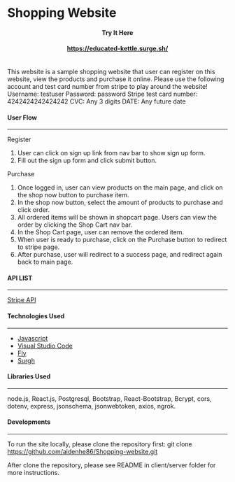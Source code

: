 # Shopping Website


#### <div align="center">Try It Here</div>
#### <div align="center">https://educated-kettle.surge.sh/</div>

<br>
This website is a sample shopping website that user can register on this website, view the products and purchase it online.
Please use the following account and test card number from stripe to play around the website!
Username: testuser
Password: password
Stripe test card number: 4242424242424242  CVC: Any 3 digits DATE: Any future date

#### User Flow
***
Register
1. User can click on sign up link from nav bar to show sign up form.
2. Fill out the sign up form and click submit button.

Purchase
1. Once logged in, user can view products on the main page, and click on the shop now button to purchase item.
2. In the shop now button, select the amount of products to purchase and click order.
3. All ordered items will be shown in shopcart page. Users can view the order by clicking the Shop Cart nav bar.
4. In the Shop Cart page, user can remove the ordered item.
5. When user is ready to purchase, click on the Purchase button to redirect to stripe page.
6. After purchase, user will redirect to a success page, and redirect again back to main page.

#### API LIST
***
[Stripe API](https://stripe.com/docs/api)

#### Technologies Used
***
* [Javascript](https://www.javascript.com/)
* [Visual Studio Code](https://code.visualstudio.com/)
* [Fly](https://fly.io/)
* [Surgh](https://surge.sh/)

#### Libraries Used
***
node.js, React.js, Postgresql, Bootstrap, React-Bootstrap, Bcrypt, cors, dotenv, express, jsonschema, jsonwebtoken, axios, ngrok.

#### Developments
***
To run the site locally, please clone the repository first:
   git clone https://github.com/aidenhe86/Shopping-website.git

After clone the repository, please see README in client/server folder for more instructions.